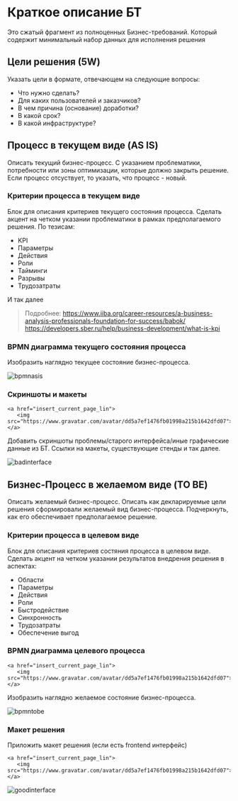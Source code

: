 # Краткое описание БТ

Это сжатый фрагмент из полноценных Бизнес-требований.
Который содержит минимальный набор данных для исполнения решения

## Цели решения (5W)

Указать цели в формате, отвечающем на следующие вопросы:
<ul>
  <li>Что нужно сделать?</li>
  <li>Для каких пользователей и заказчиков?</li>
  <li>В чем причина (основание) доработки?</li>
  <li>В какой срок?</li>
  <li>В какой инфраструктуре?</li>
</ul> 

## Процесс в текущем виде (AS IS)

Описать текущий бизнес-процесс.
С указанием проблематики, потребности или зоны оптимизации, которые должно закрыть решение.
Если процесс отсуствует, то указать, что процесс - новый.

### Критерии процесса в текущем виде

Блок для описания критериев текущего состояния процесса.
Сделать акцент на четком указании проблематики в рамках предполагаемого решения.
По тезисам:
* KPI
* Параметры
* Действия
* Роли
* Тайминги
* Разрывы
* Трудозатраты

И так далее

> Подробнее:
> https://www.iiba.org/career-resources/a-business-analysis-professionals-foundation-for-success/babok/
> https://developers.sber.ru/help/business-development/what-is-kpi

### BPMN диаграмма текущего состояния процесса

Изобразить наглядно текущее состояние бизнес-процесса.

![bpmnasis](https://github.com/user-attachments/assets/dbb4a6a7-112b-4af7-a10b-407808d827e5)


### Скриншоты и макеты

```
<a href="insert_current_page_lin">
   <img src="https://www.gravatar.com/avatar/dd5a7ef1476fb01998a215b1642dfd07">
</a>
```

Добавить скриншоты проблемы/старого интерфейса/иные графические данные из БТ.
Ссылки на макеты, существующие стенды и так далее.

![badinterface](https://github.com/user-attachments/assets/96bb225f-8958-486d-a688-fac9a8e63d0c)


## Бизнес-Процесс в желаемом виде (TO BE)

Описать желаемый бизнес-процесс.
Описать как декларируемые цели решения сформировали желаемый вид бизнес-процесса.
Подчеркнуть, как его обеспечивает предполагаемое решение.

### Критерии процесса в целевом виде

Блок для описания критериев состяния процесса в целевом виде.
Сделать акцент на четком указании результатов внедрения решения в аспектах:

* Области
* Параметры
* Действия
* Роли
* Быстродействие
* Синхронность
* Трудозатраты
* Обеспечение выгод

### BPMN диаграмма целевого процесса

```
<a href="insert_current_page_lin">
   <img src="https://www.gravatar.com/avatar/dd5a7ef1476fb01998a215b1642dfd07">
</a>
```
Изобразить наглядно желаемое состояние бизнес-процесса.

![bpmntobe](https://github.com/user-attachments/assets/18524446-21f0-408a-97f0-9804213ed7c4)


### Макет решения

Приложить макет решения (если есть frontend интерфейс)

```
<a href="insert_current_page_lin">
   <img src="https://www.gravatar.com/avatar/dd5a7ef1476fb01998a215b1642dfd07">
</a>
```

![goodinterface](https://github.com/user-attachments/assets/dfc30fe4-ef57-4ad0-9905-a1d84f908eed)

